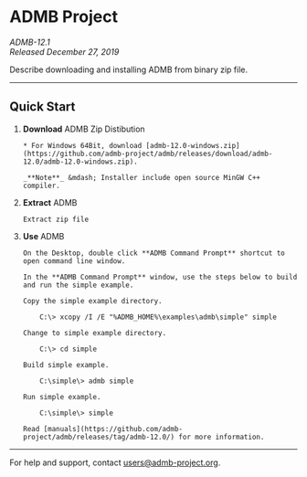 # ADMB Project 
*ADMB-12.1*  
*Released December 27, 2019*  

Describe downloading and installing ADMB from binary zip file.

---

Quick Start
-----------

1. **Download** ADMB Zip Distibution

       * For Windows 64Bit, download [admb-12.0-windows.zip](https://github.com/admb-project/admb/releases/download/admb-12.0/admb-12.0-windows.zip).

       _**Note**_ &mdash; Installer include open source MinGW C++ compiler.

2. **Extract** ADMB 

       Extract zip file

3. **Use** ADMB

       On the Desktop, double click **ADMB Command Prompt** shortcut to open command line window.

       In the **ADMB Command Prompt** window, use the steps below to build and run the simple example.
 
       Copy the simple example directory.

           C:\> xcopy /I /E "%ADMB_HOME%\examples\admb\simple" simple

       Change to simple example directory.       

           C:\> cd simple

       Build simple example.

           C:\simple\> admb simple

       Run simple example.

           C:\simple\> simple

       Read [manuals](https://github.com/admb-project/admb/releases/tag/admb-12.0/) for more information.

---
For help and support, contact <users@admb-project.org>.
